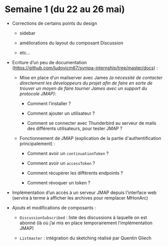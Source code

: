 # Semaine 1 (du 22 au 26 mai)

 - Corrections de certains points du design

    - sidebar

    - améliorations du layout du composant Discussion

    - etc...

 - Ecriture d’un peu de documentation 
 (https://github.com/ludovicm67/sympa-internship/tree/master/docs) :

    - Mise en place d’un mailserver avec James *(a nécessité de contacter 
    directement les développeurs du projet afin de faire en sorte de 
    trouver un moyen de faire tourner James avec un support du protocole 
    JMAP)*:

        - Comment l’installer ?

        - Comment ajouter un utilisateur ?

        - Comment se connecter avec Thunderbird au serveur de mails des 
        différents utilisateurs, pour tester JMAP ?

    - Fonctionnement de JMAP (explication de la partie d'authentification 
    principalement) :

        - Comment avoir un `continuationToken` ?

        - Comment avoir un `accessToken` ?

        - Comment récupérer les différents endpoints ?

        - Comment révoquer un token ?

 - Implémentation d’un accès à un serveur JMAP depuis l’interface web 
 (servira à terme à afficher les archives pour remplacer MHonArc)

 - Ajouts et modifications de composants :

    - `DiscussionSubscribed` : liste des discussions à laquelle on est 
    abonné (là où j’ai mis en place temporairement l’implémentation JMAP)

    - `Listmaster` : intégration du sketching réalisé par Quentin Gliech
